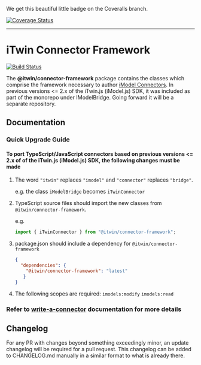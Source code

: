 We get this beautiful little badge on the Coveralls branch.

[![Coverage Status](https://coveralls.io/repos/github/jackson-at-bentley/connector-framework/badge.svg?branch=coveralls)](https://coveralls.io/github/jackson-at-bentley/connector-framework?branch=coveralls)

---

# iTwin Connector Framework

[![Build Status](https://bentleycs.visualstudio.com/iModelTechnologies/_apis/build/status/iTwin%20Connector%20Frameworks/iTwin.connector-framework?repoName=iTwin%2Fconnector-framework&branchName=main)](https://bentleycs.visualstudio.com/iModelTechnologies/_build/latest?definitionId=5669&repoName=iTwin%2Fconnector-framework&branchName=main)

The **@itwin/connector-framework** package contains the classes which comprise the framework necessary to author [iModel Connectors](https://www.itwinjs.org/learning/imodel-connectors/#imodel-connectors).
    In previous versions <= 2.x of the iTwin.js (iModel.js) SDK, it was included as part of the monorepo under IModelBridge.  Going forward it will be a separate repository.

## Documentation

### Quick Upgrade Guide

#### To port TypeScript/JavaScript connectors based on previous versions <= 2.x of of the iTwin.js (iModel.js) SDK, the following changes must be made

1. The word `"itwin"` replaces `"imodel"` and `"connector"` replaces `"bridge"`.

    e.g. the class `iModelBridge` becomes `iTwinConnector`

2. TypeScript source files should import the new classes from `@itwin/connector-framework`.  

    e.g.

    ``` javascript
    import { iTwinConnector } from "@itwin/connector-framework";
    ```

3. package.json should include a dependency for `@itwin/connector-framework`

    ``` json
    {
      "dependencies": {
        "@itwin/connector-framework": "latest"
       }
    }
    ```

4. The following scopes are required: `imodels:modify` `imodels:read`

### Refer to [write-a-connector](https://www.itwinjs.org/learning/writeaconnector/) documentation for more details

## Changelog

For any PR with changes beyond something exceedingly minor, an update changelog will be required for a pull request. This changelog can be added to CHANGELOG.md manually in a similar format to what is already there.
